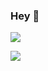 ### Hey 👋

![](https://github-readme-stats.vercel.app/api?username=v0ltis&show_icons=true&theme=dark&count_private=true&show_icons=true)

![](https://github-readme-stats.vercel.app/api/top-langs/?username=v0ltis&theme=dark&show_icons=true&count_private=false)
